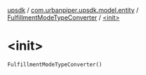 [upsdk](../../index.md) / [com.urbanpiper.upsdk.model.entity](../index.md) / [FulfillmentModeTypeConverter](index.md) / [&lt;init&gt;](./-init-.md)

# &lt;init&gt;

`FulfillmentModeTypeConverter()`